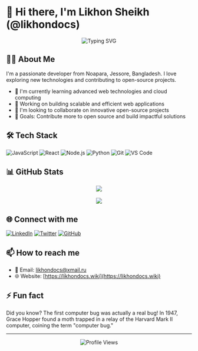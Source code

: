 # 👋 Hi there, I'm Likhon Sheikh (@likhondocs)

<div align="center">
  <img src="https://readme-typing-svg.demolab.com?font=Fira+Code&pause=1000&color=00FF00&background=000000&center=true&vCenter=true&width=435&lines=Full+Stack+Developer;Open+Source+Enthusiast;Continuous+Learner" alt="Typing SVG" />
</div>

## 👨‍💻 About Me

I'm a passionate developer from Noapara, Jessore, Bangladesh. I love exploring new technologies and contributing to open-source projects.

- 🌱 I'm currently learning advanced web technologies and cloud computing
- 💼 Working on building scalable and efficient web applications
- 💞️ I'm looking to collaborate on innovative open-source projects
- 🎯 Goals: Contribute more to open source and build impactful solutions

## 🛠️ Tech Stack

![JavaScript](https://img.shields.io/badge/-JavaScript-F7DF1E?style=flat-square&logo=javascript&logoColor=black)
![React](https://img.shields.io/badge/-React-61DAFB?style=flat-square&logo=react&logoColor=black)
![Node.js](https://img.shields.io/badge/-Node.js-339933?style=flat-square&logo=node.js&logoColor=white)
![Python](https://img.shields.io/badge/-Python-3776AB?style=flat-square&logo=python&logoColor=white)
![Git](https://img.shields.io/badge/-Git-F05032?style=flat-square&logo=git&logoColor=white)
![VS Code](https://img.shields.io/badge/-VS%20Code-007ACC?style=flat-square&logo=visual-studio-code&logoColor=white)

## 📊 GitHub Stats

<div align="center">
  <img src="https://github-readme-stats.vercel.app/api?username=likhondocs&show_icons=true&count_private=true&hide_border=true&theme=radical" align="center" />
</div>

<br/>

<div align="center">
  <img src="https://github-readme-streak-stats.herokuapp.com/?user=likhondocs&theme=radical&hide_border=true" align="center" />
</div>

## 🌐 Connect with me

[![LinkedIn](https://img.shields.io/badge/LinkedIn-0077B5?style=for-the-badge&logo=linkedin&logoColor=white)](https://www.linkedin.com/in/likhondocs/)
[![Twitter](https://img.shields.io/badge/Twitter-1DA1F2?style=for-the-badge&logo=twitter&logoColor=white)](https://twitter.com/likhondocs)
[![GitHub](https://img.shields.io/badge/GitHub-100000?style=for-the-badge&logo=github&logoColor=white)](https://github.com/likhondocs)

## 📫 How to reach me

- 📧 Email: likhondocs@xmail.ru
- 🌐 Website: [https://likhondocs.wiki](https://likhondocs.wiki)

## ⚡ Fun fact

Did you know? The first computer bug was actually a real bug! In 1947, Grace Hopper found a moth trapped in a relay of the Harvard Mark II computer, coining the term "computer bug."

---

<div align="center">
  <img src="https://komarev.com/ghpvc/?username=likhondocs&label=Profile%20Views&color=0e75b6&style=flat" alt="Profile Views" />
</div>

<!-- This README is a living document. Feel free to reach out if you have any questions or just want to connect! -->
